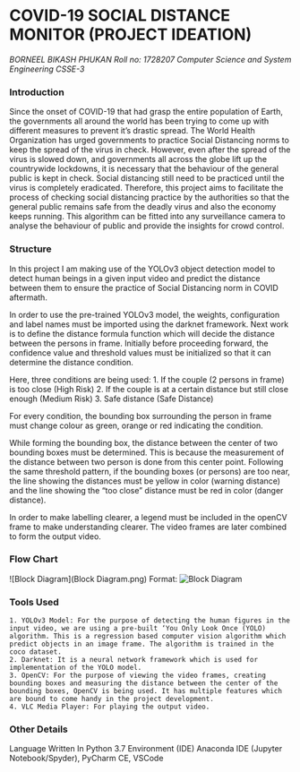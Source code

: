 # COVID-19 SOCIAL DISTANCE MONITOR (PROJECT IDEATION)

*BORNEEL BIKASH PHUKAN*
*Roll no: 1728207*
*Computer Science and System Engineering*
*CSSE-3*

### Introduction

Since the onset of COVID-19 that had grasp the entire population of Earth, the governments all around the world has been trying to come up with different measures to prevent it’s drastic spread. The World Health Organization has urged governments to practice Social Distancing norms to keep the spread of the virus in check. However, even after the spread of the virus is slowed down, and governments all across the globe lift up the countrywide lockdowns, it is necessary that the behaviour of the general public is kept in check. Social distancing still need to be practiced until the virus is completely eradicated. Therefore, this project aims to facilitate the process of checking social distancing practice by the authorities so that the general public remains safe from the deadly virus and also the economy keeps running. This algorithm can be fitted into any surveillance camera to analyse the behaviour of public and provide the insights for crowd control.

### Structure

In this project I am making use of the YOLOv3 object detection model to detect human beings in a given input video and predict the distance between them to ensure the practice of Social Distancing norm in COVID aftermath. 

In order to use the pre-trained YOLOv3 model, the weights, configuration and label names must be imported using the darknet framework. Next work is to define the distance formula function which will decide the distance between the persons in frame. Initially before proceeding forward, the confidence value and threshold values must be initialized so that it can determine the distance condition. 

Here, three conditions are being used:
    1. If the couple (2 persons in frame) is too close (High Risk)
    2. If the couple is at a certain distance but still close enough (Medium Risk)
    3. Safe distance (Safe Distance)

For every condition, the bounding box surrounding the person in frame must change colour as green, orange or red indicating the condition.

While forming the bounding box, the distance between the center of two bounding boxes must be determined. This is because the measurement of the distance between two person is done from this center point. Following the same threshold pattern, if the bounding boxes (or persons) are too near, the line showing the distances must be yellow in color (warning distance) and the line showing the “too close” distance must be red in color (danger distance). 

In order to make labelling clearer, a legend must be included in the openCV frame to make understanding clearer. The video frames are later combined to form the output video.

### Flow Chart

![Block Diagram](Block Diagram.png)
Format: ![Block Diagram](url)

### Tools Used

    1. YOLOv3 Model: For the purpose of detecting the human figures in the input video, we are using a pre-built ‘You Only Look Once (YOLO) algorithm. This is a regression based computer vision algorithm which predict objects in an image frame. The algorithm is trained in the coco dataset.
    2. Darknet: It is a neural network framework which is used for implementation of the YOLO model. 
    3. OpenCV: For the purpose of viewing the video frames, creating bounding boxes and measuring the distance between the center of the bounding boxes, OpenCV is being used. It has multiple features which are bound to come handy in the project development.
    4. VLC Media Player: For playing the output video.



### Other Details
Language Written In
Python 3.7
Environment (IDE)
Anaconda IDE (Jupyter Notebook/Spyder), PyCharm CE, VSCode

